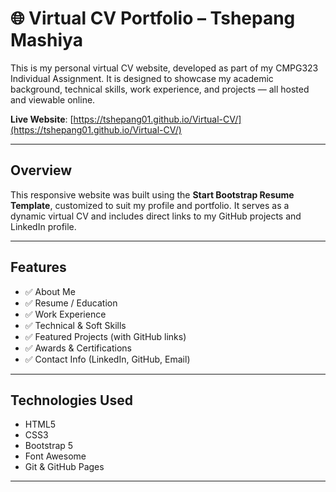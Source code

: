 # 🌐 Virtual CV Portfolio – Tshepang Mashiya

This is my personal virtual CV website, developed as part of my CMPG323 Individual Assignment. It is designed to showcase my academic background, technical skills, work experience, and projects — all hosted and viewable online.

**Live Website**: [https://tshepang01.github.io/Virtual-CV/](https://tshepang01.github.io/Virtual-CV/)

---

## Overview

This responsive website was built using the **Start Bootstrap Resume Template**, customized to suit my profile and portfolio. It serves as a dynamic virtual CV and includes direct links to my GitHub projects and LinkedIn profile.

---

## Features

- ✅ About Me
- ✅ Resume / Education
- ✅ Work Experience
- ✅ Technical & Soft Skills
- ✅ Featured Projects (with GitHub links)
- ✅ Awards & Certifications
- ✅ Contact Info (LinkedIn, GitHub, Email)

---

## Technologies Used

- HTML5
- CSS3
- Bootstrap 5
- Font Awesome
- Git & GitHub Pages

---


